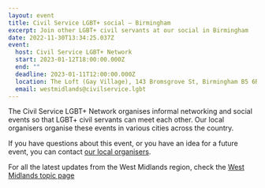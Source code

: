 ```yaml
---
layout: event
title: Civil Service LGBT+ social – Birmingham
excerpt: Join other LGBT+ civil servants at our social in Birmingham
date: 2022-11-30T13:34:25.037Z
event:
  host: Civil Service LGBT+ Network
  start: 2023-01-12T18:00:00.000Z
  end: ""
  deadline: 2023-01-11T12:00:00.000Z
  location: The Loft (Gay Village), 143 Bromsgrove St, Birmingham B5 6RG
  email: westmidlands@civilservice.lgbt
---
```

The Civil Service LGBT+ Network organises informal networking and social events so that LGBT+ civil servants can meet each other. Our local organisers organise these events in various cities across the country.

If you have questions about this event, or you have an idea for a future event, you can contact [our local organisers](/team).

For all the latest updates from the West Midlands region, check the [West Midlands topic page](/topic/west-midlands)